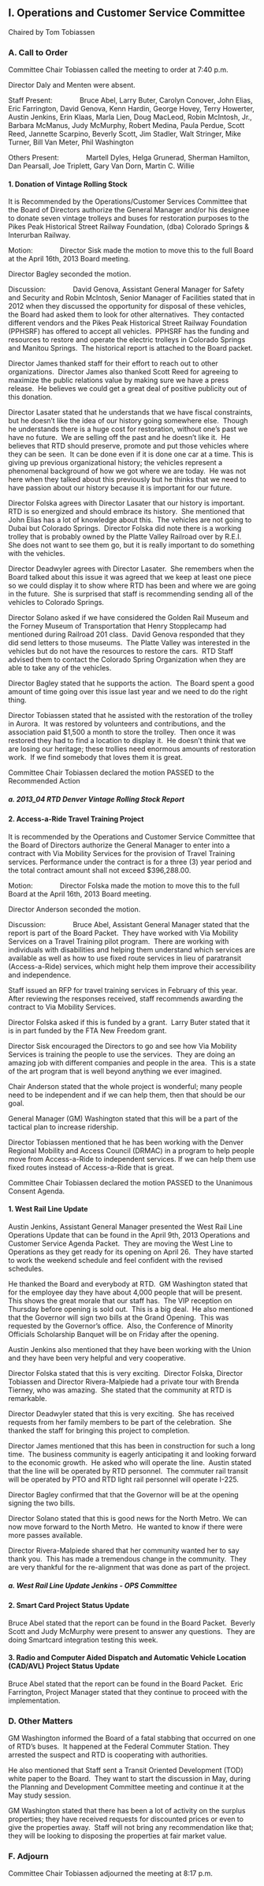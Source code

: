 ## I. Operations and Customer Service Committee

Chaired by Tom Tobiassen

### A. Call to Order

Committee Chair Tobiassen called the meeting to order at 7:40 p.m.

Director Daly and Menten were absent.

Staff Present:              Bruce Abel, Larry Buter, Carolyn Conover, John Elias, Eric Farrington, David Genova, Kenn Hardin, George Hovey, Terry Howerter, Austin Jenkins, Erin Klaas, Marla Lien, Doug MacLeod, Robin McIntosh, Jr., Barbara McManus, Judy McMurphy, Robert Medina, Paula Perdue, Scott Reed, Jannette Scarpino, Beverly Scott, Jim Stadler, Walt Stringer, Mike Turner, Bill Van Meter, Phil Washington

Others Present:              Martell Dyles, Helga Grunerad, Sherman Hamilton, Dan Pearsall, Joe Triplett, Gary Van Dorn, Martin C. Willie

#### 1. Donation of Vintage Rolling Stock

It is Recommended by the Operations/Customer Services Committee that the Board of Directors authorize the General Manager and/or his designee to donate seven vintage trolleys and buses for restoration purposes to the Pikes Peak Historical Street Railway Foundation, (dba) Colorado Springs & Interurban Railway.

Motion:              Director Sisk made the motion to move this to the full Board at the April 16th, 2013 Board meeting.

Director Bagley seconded the motion.

Discussion:              David Genova, Assistant General Manager for Safety and Security and Robin McIntosh, Senior Manager of Facilities stated that in 2012 when they discussed the opportunity for disposal of these vehicles, the Board had asked them to look for other alternatives.  They contacted different vendors and the Pikes Peak Historical Street Railway Foundation (PPHSRF) has offered to accept all vehicles.  PPHSRF has the funding and resources to restore and operate the electric trolleys in Colorado Springs and Manitou Springs.  The historical report is attached to the Board packet.

Director James thanked staff for their effort to reach out to other organizations.  Director James also thanked Scott Reed for agreeing to maximize the public relations value by making sure we have a press release.  He believes we could get a great deal of positive publicity out of this donation.

Director Lasater stated that he understands that we have fiscal constraints, but he doesn’t like the idea of our history going somewhere else.  Though he understands there is a huge cost for restoration, without one’s past we have no future.  We are selling off the past and he doesn’t like it.  He believes that RTD should preserve, promote and put those vehicles where they can be seen.  It can be done even if it is done one car at a time. This is giving up previous organizational history; the vehicles represent a phenomenal background of how we got where we are today.  He was not here when they talked about this previously but he thinks that we need to have passion about our history because it is important for our future.

Director Folska agrees with Director Lasater that our history is important.  RTD is so energized and should embrace its history.  She mentioned that John Elias has a lot of knowledge about this.  The vehicles are not going to Dubai but Colorado Springs.  Director Folska did note there is a working trolley that is probably owned by the Platte Valley Railroad over by R.E.I.  She does not want to see them go, but it is really important to do something with the vehicles.

Director Deadwyler agrees with Director Lasater.  She remembers when the Board talked about this issue it was agreed that we keep at least one piece so we could display it to show where RTD has been and where we are going in the future.  She is surprised that staff is recommending sending all of the vehicles to Colorado Springs.

Director Solano asked if we have considered the Golden Rail Museum and the Forney Museum of Transportation that Henry Stopplecamp had mentioned during Railroad 201 class.  David Genova responded that they did send letters to those museums.  The Platte Valley was interested in the vehicles but do not have the resources to restore the cars.  RTD Staff advised them to contact the Colorado Spring Organization when they are able to take any of the vehicles.

Director Bagley stated that he supports the action.  The Board spent a good amount of time going over this issue last year and we need to do the right thing.

Director Tobiassen stated that he assisted with the restoration of the trolley in Aurora.  It was restored by volunteers and contributions, and the association paid $1,500 a month to store the trolley.  Then once it was restored they had to find a location to display it.  He doesn’t think that we are losing our heritage; these trollies need enormous amounts of restoration work.  If we find somebody that loves them it is great.

Committee Chair Tobiassen declared the motion PASSED to the Recommended Action

##### a. 2013_04 RTD Denver Vintage Rolling Stock Report

#### 2. Access-a-Ride Travel Training Project

It is recommended by the Operations and Customer Service Committee that the Board of Directors authorize the General Manager to enter into a contract with Via Mobility Services for the provision of Travel Training services. Performance under the contract is for a three (3) year period and the total contract amount shall not exceed $396,288.00.

Motion:              Director Folska made the motion to move this to the full Board at the April 16th, 2013 Board meeting.

Director Anderson seconded the motion.

Discussion:              Bruce Abel, Assistant General Manager stated that the report is part of the Board Packet.  They have worked with Via Mobility Services on a Travel Training pilot program.  There are working with individuals with disabilities and helping them understand which services are available as well as how to use fixed route services in lieu of paratransit (Access-a-Ride) services, which might help them improve their accessibility and independence.

Staff issued an RFP for travel training services in February of this year.  After reviewing the responses received, staff recommends awarding the contract to Via Mobility Services.

Director Folska asked if this is funded by a grant.  Larry Buter stated that it is in part funded by the FTA New Freedom grant.

Director Sisk encouraged the Directors to go and see how Via Mobility Services is training the people to use the services.  They are doing an amazing job with different companies and people in the area.  This is a state of the art program that is well beyond anything we ever imagined.

Chair Anderson stated that the whole project is wonderful; many people need to be independent and if we can help them, then that should be our goal.

General Manager (GM) Washington stated that this will be a part of the tactical plan to increase ridership.

Director Tobiassen mentioned that he has been working with the Denver Regional Mobility and Access Council (DRMAC) in a program to help people move from Access-a-Ride to independent services.  If we can help them use fixed routes instead of Access-a-Ride that is great.

Committee Chair Tobiassen declared the motion PASSED to the Unanimous Consent Agenda.

#### 1. West Rail Line Update

Austin Jenkins, Assistant General Manager presented the West Rail Line Operations Update that can be found in the April 9th, 2013 Operations and Customer Service Agenda Packet.  They are moving the West Line to Operations as they get ready for its opening on April 26.  They have started to work the weekend schedule and feel confident with the revised schedules.

He thanked the Board and everybody at RTD.  GM Washington stated that for the employee day they have about 4,000 people that will be present.  This shows the great morale that our staff has.  The VIP reception on Thursday before opening is sold out.  This is a big deal.  He also mentioned that the Governor will sign two bills at the Grand Opening.  This was requested by the Governor’s office.  Also, the Conference of Minority Officials Scholarship Banquet will be on Friday after the opening.

Austin Jenkins also mentioned that they have been working with the Union and they have been very helpful and very cooperative.

Director Folska stated that this is very exciting.  Director Folska, Director Tobiassen and Director Rivera-Malpiede had a private tour with Brenda Tierney, who was amazing.  She stated that the community at RTD is remarkable.

Director Deadwyler stated that this is very exciting.  She has received requests from her family members to be part of the celebration.  She thanked the staff for bringing this project to completion.

Director James mentioned that this has been in construction for such a long time.  The business community is eagerly anticipating it and looking forward to the economic growth.  He asked who will operate the line.  Austin stated that the line will be operated by RTD personnel.  The commuter rail transit will be operated by PTO and RTD light rail personnel will operate I-225.

Director Bagley confirmed that that the Governor will be at the opening signing the two bills.

Director Solano stated that this is good news for the North Metro.  We can now move forward to the North Metro.  He wanted to know if there were more passes available.

Director Rivera-Malpiede shared that her community wanted her to say thank you.  This has made a tremendous change in the community.  They are very thankful for the re-alignment that was done as part of the project.

##### a. West Rail Line Update Jenkins - OPS Committee

#### 2. Smart Card Project Status Update

Bruce Abel stated that the report can be found in the Board Packet.  Beverly Scott and Judy McMurphy were present to answer any questions.  They are doing Smartcard integration testing this week.

#### 3. Radio and Computer Aided Dispatch and Automatic Vehicle Location (CAD/AVL) Project Status Update

Bruce Abel stated that the report can be found in the Board Packet.  Eric Farrington, Project Manager stated that they continue to proceed with the implementation.

### D. Other Matters

GM Washington informed the Board of a fatal stabbing that occurred on one of RTD’s buses.  It happened at the Federal Commuter Station.  They arrested the suspect and RTD is cooperating with authorities.

He also mentioned that Staff sent a Transit Oriented Development (TOD) white paper to the Board.  They want to start the discussion in May, during the Planning and Development Committee meeting and continue it at the May study session.

GM Washington stated that there has been a lot of activity on the surplus properties; they have received requests for discounted prices or even to give the properties away.  Staff will not bring any recommendation like that; they will be looking to disposing the properties at fair market value.

### F. Adjourn

Committee Chair Tobiassen adjourned the meeting at 8:17 p.m.